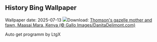 ## History Bing Wallpaper
Wallpaper date: 2025-07-13
![](https://www.bing.com/th?id=OHR.ThomsonGazelle_EN-US4354285846_UHD.jpg&w=1000)Download: [Thomson's gazelle mother and fawn, Maasai Mara, Kenya (© Gallo Images/DanitaDelimont.com)](https://www.bing.com/th?id=OHR.ThomsonGazelle_EN-US4354285846_UHD.jpg)

Auto get programm by LtgX
